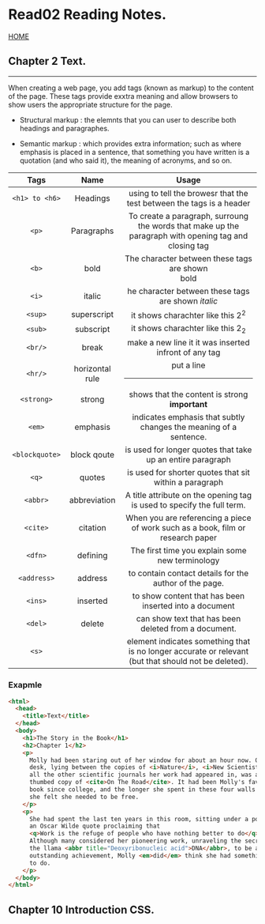 # Read02 Reading Notes.

[HOME](https://sayefdeen.github.io/reading-notes201/)

## Chapter 2 Text.

---

When creating a web page, you add tags (known as markup) to the content of the page. These tags provide exxtra meaning and allow browsers to show users the appropriate structure for the page.

- Structural markup : the elemnts that you can user to describe both headings and paragraphes.

- Semantic markup : which provides extra information; such as where emphasis is placed in a sentence, that something you have written is a quotation (and who said it), the meaning of acronyms, and so on.

|      Tags      |      Name       |                                                 Usage                                                 |
| :------------: | :-------------: | :---------------------------------------------------------------------------------------------------: |
| `<h1> to <h6>` |    Headings     |                 using to tell the browesr that the test between the tags is a header                  |
|     `<p>`      |   Paragraphs    | To create a paragraph, surroung the words that make up the paragraph with opening tag and closing tag |
|     `<b>`      |      bold       |                       The character between these tags are shown <br>bold</br>                        |
|     `<i>`      |     italic      |                        he character between these tags are shown <i>italic</i>                        |
|    `<sup>`     |   superscript   |                              it shows charachter like this 2<sup>2</sup>                              |
|    `<sub>`     |    subscript    |                              it shows charachter like this 2<sub>2</sub>                              |
|    `<br/>`     |      break      |                         make a new line it it was inserted infront of any tag                         |
|    `<hr/>`     | horizontal rule |                                           put a line <hr/>                                            |
|   `<strong>`   |     strong      |                      shows that the content is strong <strong>important</strong>                      |
|     `<em>`     |    emphasis     |                   indicates emphasis that subtly changes the meaning of a sentence.                   |
| `<blockquote>` |   block qoute   |                      is used for longer quotes that take up an entire paragraph                       |
|     `<q>`      |     quotes      |                        is used for shorter quotes that sit within a paragraph                         |
|    `<abbr>`    |  abbreviation   |                A title attribute on the opening tag is used to specify the full term.                 |
|    `<cite>`    |    citation     |            When you are referencing a piece of work such as a book, film or research paper            |
|    `<dfn>`     |    defining     |                            The first time you explain some new terminology                            |
|  `<address>`   |     address     |                        to contain contact details for the author of the page.                         |
|    `<ins>`     |    inserted     |                        to show content that has been inserted into a document                         |
|    `<del>`     |     delete      |                         can show text that has been deleted from a document.                          |
|     `<s>`      |                 | element indicates something that is no longer accurate or relevant (but that should not be deleted).  |

### Exapmle

```html
<html>
  <head>
    <title>Text</title>
  </head>
  <body>
    <h1>The Story in the Book</h1>
    <h2>Chapter 1</h2>
    <p>
      Molly had been staring out of her window for about an hour now. On her
      desk, lying between the copies of <i>Nature</i>, <i>New Scientist</i>, and
      all the other scientific journals her work had appeared in, was a well
      thumbed copy of <cite>On The Road</cite>. It had been Molly's favorite
      book since college, and the longer she spent in these four walls the more
      she felt she needed to be free.
    </p>
    <p>
      She had spent the last ten years in this room, sitting under a poster with
      an Oscar Wilde quote proclaiming that
      <q>Work is the refuge of people who have nothing better to do</q>.
      Although many considered her pioneering work, unraveling the secrets of
      the llama <abbr title="Deoxyribonucleic acid">DNA</abbr>, to be an
      outstanding achievement, Molly <em>did</em> think she had something better
      to do.
    </p>
  </body>
</html>
```

## Chapter 10 Introduction CSS.
